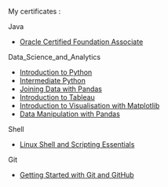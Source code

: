My certificates :

Java
- [Oracle Certified Foundation Associate](https://www.credly.com/badges/8f599965-754d-4cf5-a5cb-5ff7b358fefe/public_url)

Data_Science_and_Analytics
- [Introduction to Python](https://www.datacamp.com/statement-of-accomplishment/course/243f46c24c7182c313fe96cadb4dc0822a2b461d)
- [Intermediate Python](https://www.datacamp.com/statement-of-accomplishment/course/263cfa21c87ffac57e1543d9c014fd00db25a391?raw=1)
- [Joining Data with Pandas](https://www.datacamp.com/statement-of-accomplishment/course/cdc5e06733ef8b75df1d052636aa8d0004382a86?raw=1)
- [Introduction to Tableau](https://datacamp.com/statement-of-accomplishment/course/8e617c1f33bb5d395e7a0aae21dddffb333b65bb)
- [Introduction to Visualisation with Matplotlib](https://www.datacamp.com/statement-of-accomplishment/course/437f876c0a3d3b6fd5aea921f59d9ab5163d623c?raw=1)
- [Data Manipulation with Pandas](https://www.datacamp.com/statement-of-accomplishment/course/7ecd669a6edb4d21ef791c490818ae61f802b69e?raw=1)

Shell
- [Linux Shell and Scripting Essentials](https://www.credly.com/badges/27300ffb-1142-4c0d-8403-86cf97cc9519/public_url)

Git
- [Getting Started with Git and GitHub](https://www.credly.com/badges/27300ffb-1142-4c0d-8403-86cf97cc9519/public_url)
